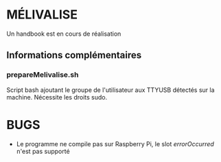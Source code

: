 # MÉLIVALISE

Un handbook est en cours de réalisation

## Informations complémentaires

### prepareMelivalise.sh

Script bash ajoutant le groupe de l'utilisateur aux TTYUSB détectés sur la machine. Nécessite les droits sudo.

# BUGS

* Le programme ne compile pas sur Raspberry Pi, le slot *errorOccurred* n'est pas supporté

